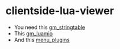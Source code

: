 clientside-lua-viewer
=====================

* You need this [gm_stringtable](https://github.com/gmodcoders/gm_stringtable)
* This [gm_luamio](http://a.pomf.se/befabr.zip)
* And this [menu_plugins](https://github.com/gmodcoders/gmod-menu-plugins)